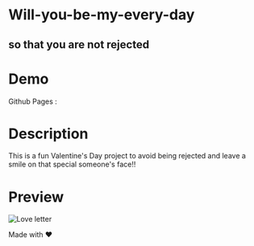 # Will-you-be-my-every-day
## so that you are not rejected

# Demo
Github Pages : 


# Description
This is a fun Valentine's Day project to avoid being rejected and leave a smile on that special someone's face!!

# Preview

![Love letter](demo.gif)


Made with ❤️